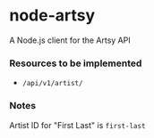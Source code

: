node-artsy
==========

A Node.js client for the Artsy API


### Resources to be implemented

* `/api/v1/artist/`


### Notes

Artist ID for "First Last" is `first-last`